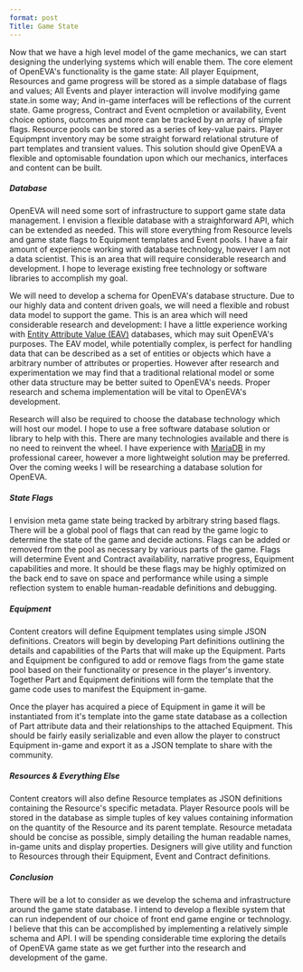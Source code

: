 ```yaml
---
format: post
Title: Game State
---
```

Now that we have a high level model of the game mechanics, we can start designing the underlying systems which will enable them. The core element of OpenEVA's functionality is the game state: All player Equipment, Resources and game progress will be stored as a simple database of flags and values; All Events and player interaction will involve modifying game state.in some way; And in-game interfaces will be reflections of the current state. Game progress, Contract and Event ocmpletion or availability, Event choice options, outcomes and more can be tracked by an array of simple flags. Resource pools can be stored as a series of key-value pairs. Player Equipmpnt inventory may be some straight forward relational struture of part templates and transient values. This solution should give OpenEVA a flexible and optomisable foundation upon which our mechanics, interfaces and content can be built.

##### Database

OpenEVA will need some sort of infrastructure to support game state data management. I envision a flexible database with a straighforward API, which can be extended as needed. This will store everything from Resource levels and game state flags to Equipment templates and Event pools. I have a fair amount of experience working with database technology, however I am not a data scientist. This is an area that will require considerable research and development. I hope to leverage existing free technology or software libraries to accomplish my goal.

We will need to develop a schema for OpenEVA's database structure. Due to our highly data and content driven goals, we will need a flexible and robust data model to support the game. This is an area which will need considerable research and development: I have a little experience working with <a href="https://en.wikipedia.org/wiki/Entity%E2%80%93attribute%E2%80%93value_model">Entity Attribute Value (EAV)</a> databases, which may suit OpenEVA's purposes. The EAV model, while potentially complex, is perfect for handling data that can be described as a set of entities or objects which have a arbitrary number of attributes or properties. However after research and experimentation we may find that a traditional relational model or some other data structure may be better suited to OpenEVA's needs. Proper research and schema implementation will be vital to OpenEVA's development.

Research will also be required to choose the database technology which will host our model. I hope to use a free software database solution or library to help with this. There are many technologies available and there is no need to reinvent the wheel. I have experience with <a href="https://mariadb.org/">MariaDB</a> in my professional career, however a more lightweight solution may be preferred. Over the coming weeks I will be researching a database solution for OpenEVA.

##### State Flags

I envision meta game state being tracked by arbitrary string based flags. There will be a global pool of flags that can read by the game logic to determine the state of the game and decide actions. Flags can be added or removed from the pool as necessary by various parts of the game. Flags will determine Event and Contract availability, narrative progress, Equipment capabilities and more. It should be these flags may be highly optimized on the back end to save on space and performance while using a simple reflection system to enable human-readable definitions and debugging.

##### Equipment 

Content creators will define Equipment templates using simple JSON definitions. Creators will begin by developing Part definitions outlining the details and capabilities of the Parts that will make up the Equipment. Parts and Equipment be configured to add or remove flags from the game state pool based on their functionality or presence in the player's inventory. Together Part and Equipment definitions will form the template that the game code uses to manifest the Equipment in-game.

Once the player has acquired a piece of Equipment in game it will be instantiated from it's template into the game state database as a collection of Part attribute data and their relationships to the attached Equipment. This should be fairly easily serializable and even allow the player to construct Equipment in-game and export it as a JSON template to share with the community.

##### Resources & Everything Else

Content creators will also define Resource templates as JSON definitions containing the Resource's specific metadata. Player Resource pools will be stored in the database as simple tuples of key values containing information on the quantity of the Resource and its parent template. Resource metadata should be concise as possible, simply detailing the human readable names, in-game units and display properties. Designers will give utility and function to Resources through their Equipment, Event and Contract definitions.

##### Conclusion

There will be a lot to consider as we develop the schema and infrastructure around the game state database. I intend to develop a flexible system that can run independent of our choice of front end game engine or technology. I believe that this can be accomplished by implementing a relatively simple schema and API. I will be spending considerable time exploring the details of OpenEVA game state as we get further into the research and development of the game. 
